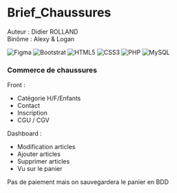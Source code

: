 # Brief_Chaussures
Auteur : Didier ROLLAND <br>
Binôme : Alexy & Logan

![Figma](https://img.shields.io/badge/figma-%23F24E1E.svg?style=for-the-badge&logo=figma&logoColor=white) ![Bootstrat](https://img.shields.io/badge/bootstrap-%23563D7C.svg?style=for-the-badge&logo=bootstrap&logoColor=white) ![HTML5](https://img.shields.io/badge/html5-%23E34F26.svg?style=for-the-badge&logo=html5&logoColor=white) ![CSS3](https://img.shields.io/badge/css3-%231572B6.svg?style=for-the-badge&logo=css3&logoColor=white) ![PHP](https://img.shields.io/badge/php-%23777BB4.svg?style=for-the-badge&logo=php&logoColor=white) ![MySQL](https://img.shields.io/badge/mysql-%2300f.svg?style=for-the-badge&logo=mysql&logoColor=white)

### Commerce de chaussures
Front : 
* Catégorie H/F/Enfants
* Contact
* Inscription
* CGU / CGV

Dashboard :
* Modification articles
* Ajouter articles
* Supprimer articles
* Vu sur le panier

Pas de paiement mais on sauvegardera le panier en BDD

